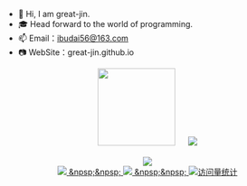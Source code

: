 - 👋 Hi, I am great-jin. 
- 🎓 Head forward to the world of programming.
- 📫 Email：ibudai56@163.com
- 📷 WebSite：great-jin.github.io

<div align="center"> 
  <img height="137px" src="https://github-readme-stats.vercel.app/api?username=great-jin&hide_title=true&hide_border=true&show_icons=trueline_height=21&text_color=000&icon_color=000&bg_color=0,ea6161,ffc64d,fffc4d,52fa5a&theme=graywhite" />
  &nbsp;&nbsp;&nbsp;&nbsp;
  <img src="https://github-readme-stats.vercel.app/api/top-langs/?username=great-jin&hide_title=true&hide_border=true&layout=compact&langs_count=6&text_color=000&icon_color=fff&bg_color=0,52fa5a,4dfcff,c64dff&theme=graywhite" /> 
</div>
<br/>

<div align="center"> 
  <img src="https://github-readme-activity-graph.vercel.app/graph?username=great-jin&theme=dracula" /> 
</div>

<div align="center">
  <a href="https://great-jin.github.io/"><img src="https://img.shields.io/badge/Website-博客-blue" />
  &npsp;&npsp;
  <a href="https://www.zhihu.com/people/xiao-ming-92-43-49"><img src="https://img.shields.io/badge/Zhihu-知乎-blue" />
  &npsp;&npsp;
  <!-- visitor statistics logo 访问量统计徽标 -->
  <img src="https://komarev.com/ghpvc/?username=great-jin&label=Views&color=0e75b6&style=flat" alt="访问量统计" />
</div>
<br/>

